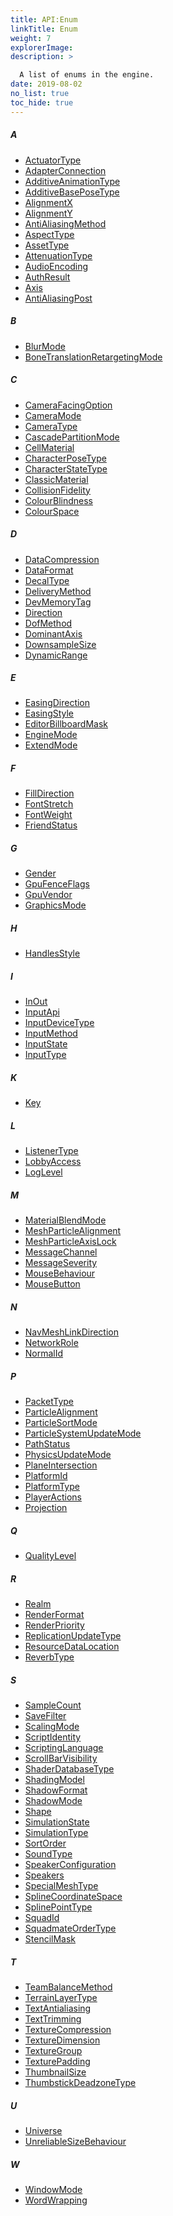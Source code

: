 ```yaml
---
title: API:Enum
linkTitle: Enum
weight: 7
explorerImage: 
description: >
  A list of enums in the engine.
date: 2019-08-02
no_list: true
toc_hide: true
---
```

<div class="alphabetical-index">
<div class="idx-col">
<h5>A</h5>
<ul>
<li>
<a href="/docs/api-reference/Enum/ActuatorType">ActuatorType</a>
</li>
<li>
<a href="/docs/api-reference/Enum/AdapterConnection">AdapterConnection</a>
</li>
<li>
<a href="/docs/api-reference/Enum/AdditiveAnimationType">AdditiveAnimationType</a>
</li>
<li>
<a href="/docs/api-reference/Enum/AdditiveBasePoseType">AdditiveBasePoseType</a>
</li>
<li>
<a href="/docs/api-reference/Enum/AlignmentX">AlignmentX</a>
</li>
<li>
<a href="/docs/api-reference/Enum/AlignmentY">AlignmentY</a>
</li>
<li>
<a href="/docs/api-reference/Enum/AntiAliasingMethod">AntiAliasingMethod</a>
</li>
<li>
<a href="/docs/api-reference/Enum/AspectType">AspectType</a>
</li>
<li>
<a href="/docs/api-reference/Enum/AssetType">AssetType</a>
</li>
<li>
<a href="/docs/api-reference/Enum/AttenuationType">AttenuationType</a>
</li>
<li>
<a href="/docs/api-reference/Enum/AudioEncoding">AudioEncoding</a>
</li>
<li>
<a href="/docs/api-reference/Enum/AuthResult">AuthResult</a>
</li>
<li>
<a href="/docs/api-reference/Enum/Axis">Axis</a>
</li>
<li>
<a href="/docs/api-reference/Enum/AntiAliasingPost">AntiAliasingPost</a>
</li>
</ul>
</div>
<div class="idx-col">
<h5>B</h5>
<ul>
<li>
<a href="/docs/api-reference/Enum/BlurMode">BlurMode</a>
</li>
<li>
<a href="/docs/api-reference/Enum/BoneTranslationRetargetingMode">BoneTranslationRetargetingMode</a>
</li>
</ul>
</div>
<div class="idx-col">
<h5>C</h5>
<ul>
<li>
<a href="/docs/api-reference/Enum/CameraFacingOption">CameraFacingOption</a>
</li>
<li>
<a href="/docs/api-reference/Enum/CameraMode">CameraMode</a>
</li>
<li>
<a href="/docs/api-reference/Enum/CameraType">CameraType</a>
</li>
<li>
<a href="/docs/api-reference/Enum/CascadePartitionMode">CascadePartitionMode</a>
</li>
<li>
<a href="/docs/api-reference/Enum/CellMaterial">CellMaterial</a>
</li>
<li>
<a href="/docs/api-reference/Enum/CharacterPoseType">CharacterPoseType</a>
</li>
<li>
<a href="/docs/api-reference/Enum/CharacterStateType">CharacterStateType</a>
</li>
<li>
<a href="/docs/api-reference/Enum/ClassicMaterial">ClassicMaterial</a>
</li>
<li>
<a href="/docs/api-reference/Enum/CollisionFidelity">CollisionFidelity</a>
</li>
<li>
<a href="/docs/api-reference/Enum/ColourBlindness">ColourBlindness</a>
</li>
<li>
<a href="/docs/api-reference/Enum/ColourSpace">ColourSpace</a>
</li>
</ul>
</div>
<div class="idx-col">
<h5>D</h5>
<ul>
<li>
<a href="/docs/api-reference/Enum/DataCompression">DataCompression</a>
</li>
<li>
<a href="/docs/api-reference/Enum/DataFormat">DataFormat</a>
</li>
<li>
<a href="/docs/api-reference/Enum/DecalType">DecalType</a>
</li>
<li>
<a href="/docs/api-reference/Enum/DeliveryMethod">DeliveryMethod</a>
</li>
<li>
<a href="/docs/api-reference/Enum/DevMemoryTag">DevMemoryTag</a>
</li>
<li>
<a href="/docs/api-reference/Enum/Direction">Direction</a>
</li>
<li>
<a href="/docs/api-reference/Enum/DofMethod">DofMethod</a>
</li>
<li>
<a href="/docs/api-reference/Enum/DominantAxis">DominantAxis</a>
</li>
<li>
<a href="/docs/api-reference/Enum/DownsampleSize">DownsampleSize</a>
</li>
<li>
<a href="/docs/api-reference/Enum/DynamicRange">DynamicRange</a>
</li>
</ul>
</div>
<div class="idx-col">
<h5>E</h5>
<ul>
<li>
<a href="/docs/api-reference/Enum/EasingDirection">EasingDirection</a>
</li>
<li>
<a href="/docs/api-reference/Enum/EasingStyle">EasingStyle</a>
</li>
<li>
<a href="/docs/api-reference/Enum/EditorBillboardMask">EditorBillboardMask</a>
</li>
<li>
<a href="/docs/api-reference/Enum/EngineMode">EngineMode</a>
</li>
<li>
<a href="/docs/api-reference/Enum/ExtendMode">ExtendMode</a>
</li>
</ul>
</div>
<div class="idx-col">
<h5>F</h5>
<ul>
<li>
<a href="/docs/api-reference/Enum/FillDirection">FillDirection</a>
</li>
<li>
<a href="/docs/api-reference/Enum/FontStretch">FontStretch</a>
</li>
<li>
<a href="/docs/api-reference/Enum/FontWeight">FontWeight</a>
</li>
<li>
<a href="/docs/api-reference/Enum/FriendStatus">FriendStatus</a>
</li>
</ul>
</div>
<div class="idx-col">
<h5>G</h5>
<ul>
<li>
<a href="/docs/api-reference/Enum/Gender">Gender</a>
</li>
<li>
<a href="/docs/api-reference/Enum/GpuFenceFlags">GpuFenceFlags</a>
</li>
<li>
<a href="/docs/api-reference/Enum/GpuVendor">GpuVendor</a>
</li>
<li>
<a href="/docs/api-reference/Enum/GraphicsMode">GraphicsMode</a>
</li>
</ul>
</div>
<div class="idx-col">
<h5>H</h5>
<ul>
<li>
<a href="/docs/api-reference/Enum/HandlesStyle">HandlesStyle</a>
</li>
</ul>
</div>
<div class="idx-col">
<h5>I</h5>
<ul>
<li>
<a href="/docs/api-reference/Enum/InOut">InOut</a>
</li>
<li>
<a href="/docs/api-reference/Enum/InputApi">InputApi</a>
</li>
<li>
<a href="/docs/api-reference/Enum/InputDeviceType">InputDeviceType</a>
</li>
<li>
<a href="/docs/api-reference/Enum/InputMethod">InputMethod</a>
</li>
<li>
<a href="/docs/api-reference/Enum/InputState">InputState</a>
</li>
<li>
<a href="/docs/api-reference/Enum/InputType">InputType</a>
</li>
</ul>
</div>
<div class="idx-col">
<h5>K</h5>
<ul>
<li>
<a href="/docs/api-reference/Enum/Key">Key</a>
</li>
</ul>
</div>
<div class="idx-col">
<h5>L</h5>
<ul>
<li>
<a href="/docs/api-reference/Enum/ListenerType">ListenerType</a>
</li>
<li>
<a href="/docs/api-reference/Enum/LobbyAccess">LobbyAccess</a>
</li>
<li>
<a href="/docs/api-reference/Enum/LogLevel">LogLevel</a>
</li>
</ul>
</div>
<div class="idx-col">
<h5>M</h5>
<ul>
<li>
<a href="/docs/api-reference/Enum/MaterialBlendMode">MaterialBlendMode</a>
</li>
<li>
<a href="/docs/api-reference/Enum/MeshParticleAlignment">MeshParticleAlignment</a>
</li>
<li>
<a href="/docs/api-reference/Enum/MeshParticleAxisLock">MeshParticleAxisLock</a>
</li>
<li>
<a href="/docs/api-reference/Enum/MessageChannel">MessageChannel</a>
</li>
<li>
<a href="/docs/api-reference/Enum/MessageSeverity">MessageSeverity</a>
</li>
<li>
<a href="/docs/api-reference/Enum/MouseBehaviour">MouseBehaviour</a>
</li>
<li>
<a href="/docs/api-reference/Enum/MouseButton">MouseButton</a>
</li>
</ul>
</div>
<div class="idx-col">
<h5>N</h5>
<ul>
<li>
<a href="/docs/api-reference/Enum/NavMeshLinkDirection">NavMeshLinkDirection</a>
</li>
<li>
<a href="/docs/api-reference/Enum/NetworkRole">NetworkRole</a>
</li>
<li>
<a href="/docs/api-reference/Enum/NormalId">NormalId</a>
</li>
</ul>
</div>
<div class="idx-col">
<h5>P</h5>
<ul>
<li>
<a href="/docs/api-reference/Enum/PacketType">PacketType</a>
</li>
<li>
<a href="/docs/api-reference/Enum/ParticleAlignment">ParticleAlignment</a>
</li>
<li>
<a href="/docs/api-reference/Enum/ParticleSortMode">ParticleSortMode</a>
</li>
<li>
<a href="/docs/api-reference/Enum/ParticleSystemUpdateMode">ParticleSystemUpdateMode</a>
</li>
<li>
<a href="/docs/api-reference/Enum/PathStatus">PathStatus</a>
</li>
<li>
<a href="/docs/api-reference/Enum/PhysicsUpdateMode">PhysicsUpdateMode</a>
</li>
<li>
<a href="/docs/api-reference/Enum/PlaneIntersection">PlaneIntersection</a>
</li>
<li>
<a href="/docs/api-reference/Enum/PlatformId">PlatformId</a>
</li>
<li>
<a href="/docs/api-reference/Enum/PlatformType">PlatformType</a>
</li>
<li>
<a href="/docs/api-reference/Enum/PlayerActions">PlayerActions</a>
</li>
<li>
<a href="/docs/api-reference/Enum/Projection">Projection</a>
</li>
</ul>
</div>
<div class="idx-col">
<h5>Q</h5>
<ul>
<li>
<a href="/docs/api-reference/Enum/QualityLevel">QualityLevel</a>
</li>
</ul>
</div>
<div class="idx-col">
<h5>R</h5>
<ul>
<li>
<a href="/docs/api-reference/Enum/Realm">Realm</a>
</li>
<li>
<a href="/docs/api-reference/Enum/RenderFormat">RenderFormat</a>
</li>
<li>
<a href="/docs/api-reference/Enum/RenderPriority">RenderPriority</a>
</li>
<li>
<a href="/docs/api-reference/Enum/ReplicationUpdateType">ReplicationUpdateType</a>
</li>
<li>
<a href="/docs/api-reference/Enum/ResourceDataLocation">ResourceDataLocation</a>
</li>
<li>
<a href="/docs/api-reference/Enum/ReverbType">ReverbType</a>
</li>
</ul>
</div>
<div class="idx-col">
<h5>S</h5>
<ul>
<li>
<a href="/docs/api-reference/Enum/SampleCount">SampleCount</a>
</li>
<li>
<a href="/docs/api-reference/Enum/SaveFilter">SaveFilter</a>
</li>
<li>
<a href="/docs/api-reference/Enum/ScalingMode">ScalingMode</a>
</li>
<li>
<a href="/docs/api-reference/Enum/ScriptIdentity">ScriptIdentity</a>
</li>
<li>
<a href="/docs/api-reference/Enum/ScriptingLanguage">ScriptingLanguage</a>
</li>
<li>
<a href="/docs/api-reference/Enum/ScrollBarVisibility">ScrollBarVisibility</a>
</li>
<li>
<a href="/docs/api-reference/Enum/ShaderDatabaseType">ShaderDatabaseType</a>
</li>
<li>
<a href="/docs/api-reference/Enum/ShadingModel">ShadingModel</a>
</li>
<li>
<a href="/docs/api-reference/Enum/ShadowFormat">ShadowFormat</a>
</li>
<li>
<a href="/docs/api-reference/Enum/ShadowMode">ShadowMode</a>
</li>
<li>
<a href="/docs/api-reference/Enum/Shape">Shape</a>
</li>
<li>
<a href="/docs/api-reference/Enum/SimulationState">SimulationState</a>
</li>
<li>
<a href="/docs/api-reference/Enum/SimulationType">SimulationType</a>
</li>
<li>
<a href="/docs/api-reference/Enum/SortOrder">SortOrder</a>
</li>
<li>
<a href="/docs/api-reference/Enum/SoundType">SoundType</a>
</li>
<li>
<a href="/docs/api-reference/Enum/SpeakerConfiguration">SpeakerConfiguration</a>
</li>
<li>
<a href="/docs/api-reference/Enum/Speakers">Speakers</a>
</li>
<li>
<a href="/docs/api-reference/Enum/SpecialMeshType">SpecialMeshType</a>
</li>
<li>
<a href="/docs/api-reference/Enum/SplineCoordinateSpace">SplineCoordinateSpace</a>
</li>
<li>
<a href="/docs/api-reference/Enum/SplinePointType">SplinePointType</a>
</li>
<li>
<a href="/docs/api-reference/Enum/SquadId">SquadId</a>
</li>
<li>
<a href="/docs/api-reference/Enum/SquadmateOrderType">SquadmateOrderType</a>
</li>
<li>
<a href="/docs/api-reference/Enum/StencilMask">StencilMask</a>
</li>
</ul>
</div>
<div class="idx-col">
<h5>T</h5>
<ul>
<li>
<a href="/docs/api-reference/Enum/TeamBalanceMethod">TeamBalanceMethod</a>
</li>
<li>
<a href="/docs/api-reference/Enum/TerrainLayerType">TerrainLayerType</a>
</li>
<li>
<a href="/docs/api-reference/Enum/TextAntialiasing">TextAntialiasing</a>
</li>
<li>
<a href="/docs/api-reference/Enum/TextTrimming">TextTrimming</a>
</li>
<li>
<a href="/docs/api-reference/Enum/TextureCompression">TextureCompression</a>
</li>
<li>
<a href="/docs/api-reference/Enum/TextureDimension">TextureDimension</a>
</li>
<li>
<a href="/docs/api-reference/Enum/TextureGroup">TextureGroup</a>
</li>
<li>
<a href="/docs/api-reference/Enum/TexturePadding">TexturePadding</a>
</li>
<li>
<a href="/docs/api-reference/Enum/ThumbnailSize">ThumbnailSize</a>
</li>
<li>
<a href="/docs/api-reference/Enum/ThumbstickDeadzoneType">ThumbstickDeadzoneType</a>
</li>
</ul>
</div>
<div class="idx-col">
<h5>U</h5>
<ul>
<li>
<a href="/docs/api-reference/Enum/Universe">Universe</a>
</li>
<li>
<a href="/docs/api-reference/Enum/UnreliableSizeBehaviour">UnreliableSizeBehaviour</a>
</li>
</ul>
</div>
<div class="idx-col">
<h5>W</h5>
<ul>
<li>
<a href="/docs/api-reference/Enum/WindowMode">WindowMode</a>
</li>
<li>
<a href="/docs/api-reference/Enum/WordWrapping">WordWrapping</a>
</li>
</ul>
</div>
</div>
